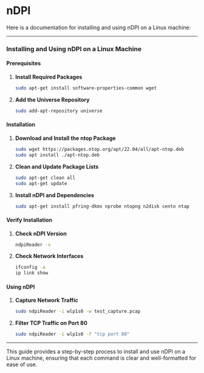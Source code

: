 # nDPI
Here is a documentation for installing and using nDPI on a Linux machine:

---

### Installing and Using nDPI on a Linux Machine

#### Prerequisites

1. **Install Required Packages**
   ```sh
   sudo apt-get install software-properties-common wget
   ```

2. **Add the Universe Repository**
   ```sh
   sudo add-apt-repository universe
   ```

#### Installation

1. **Download and Install the ntop Package**
   ```sh
   sudo wget https://packages.ntop.org/apt/22.04/all/apt-ntop.deb
   sudo apt install ./apt-ntop.deb
   ```

2. **Clean and Update Package Lists**
   ```sh
   sudo apt-get clean all
   sudo apt-get update
   ```

3. **Install nDPI and Dependencies**
   ```sh
   sudo apt-get install pfring-dkms nprobe ntopng n2disk cento ntap
   ```

#### Verify Installation

1. **Check nDPI Version**
   ```sh
   ndpiReader -v
   ```

2. **Check Network Interfaces**
   ```sh
   ifconfig -a
   ip link show
   ```

#### Using nDPI

1. **Capture Network Traffic**
   ```sh
   sudo ndpiReader -i wlp1s0 -w test_capture.pcap
   ```

2. **Filter TCP Traffic on Port 80**
   ```sh
   sudo ndpiReader -i wlp1s0 -f "tcp port 80"
   ```

---

This guide provides a step-by-step process to install and use nDPI on a Linux machine, ensuring that each command is clear and well-formatted for ease of use.

